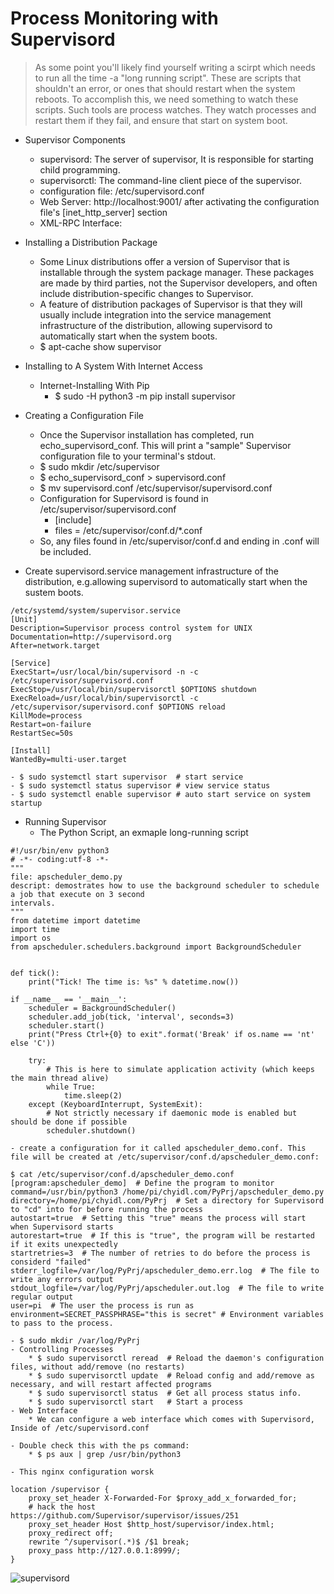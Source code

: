 Process Monitoring with Supervisord
===================================

> As some point you'll likely find yourself writing a scirpt which needs to run all the time -a "long running script". These are scripts that shouldn't an error, or ones that should restart when the system reboots.
> To accomplish this, we need something to watch these scripts. Such tools are process watches. They watch processes and restart them if they fail, and ensure that start on system boot.

* Supervisor Components
    - supervisord: The server of supervisor, It is responsible for starting child programming.
    - supervisorctl: The command-line client piece of the supervisor.
    - configuration file: /etc/supervisord.conf 
    - Web Server: http://localhost:9001/ after activating the configuration file's [inet_http_server] section
    - XML-RPC Interface: 

* Installing a Distribution Package
    - Some Linux distributions offer a version of Supervisor that is installable through the system package manager. These packages are made by third parties, not the Supervisor developers, and often include distribution-specific changes to Supervisor.
    - A feature of distribution packages of Supervisor is that they will usually include integration into the service management infrastructure of the distribution, allowing supervisord to automatically start when the system boots.
    - $ apt-cache show supervisor 

* Installing to A System With Internet Access 
    - Internet-Installing With Pip
        * $ sudo -H python3 -m pip install supervisor 

* Creating a Configuration File
    - Once the Supervisor installation has completed, run echo_supervisord_conf. This will print a "sample" Supervisor configuration file to your terminal's stdout.
    - $ sudo mkdir /etc/supervisor
    - $ echo_supervisord_conf > supervisord.conf 
    - $ mv supervisord.conf /etc/supervisor/supervisord.conf 
    - Configuration for Supervisord is found in /etc/supervisor/supervisord.conf 
        * [include]
        * files = /etc/supervisor/conf.d/*.conf
    - So, any files found in /etc/supervisor/conf.d and ending in .conf will be included.

* Create supervisord.service management infrastructure of the distribution, e.g.allowing supervisord to automatically start when the sustem boots.
```
/etc/systemd/system/supervisor.service
[Unit]
Description=Supervisor process control system for UNIX
Documentation=http://supervisord.org
After=network.target

[Service]
ExecStart=/usr/local/bin/supervisord -n -c /etc/supervisor/supervisord.conf
ExecStop=/usr/local/bin/supervisorctl $OPTIONS shutdown
ExecReload=/usr/local/bin/supervisorctl -c /etc/supervisor/supervisord.conf $OPTIONS reload
KillMode=process
Restart=on-failure
RestartSec=50s

[Install]
WantedBy=multi-user.target
```
    - $ sudo systemctl start supervisor  # start service 
    - $ sudo systemctl status supervisor # view service status 
    - $ sudo systemctl enable supervisor # auto start service on system startup

* Running Supervisor
    - The Python Script, an exmaple long-running script 
```
#!/usr/bin/env python3
# -*- coding:utf-8 -*- 
"""
file: apscheduler_demo.py
descript: demostrates how to use the background scheduler to schedule a job that execute on 3 second
intervals.
"""
from datetime import datetime 
import time 
import os 
from apscheduler.schedulers.background import BackgroundScheduler


def tick():
    print("Tick! The time is: %s" % datetime.now())

if __name__ == '__main__':
    scheduler = BackgroundScheduler() 
    scheduler.add_job(tick, 'interval', seconds=3)
    scheduler.start()
    print("Press Ctrl+{0} to exit".format('Break' if os.name == 'nt' else 'C'))

    try:
        # This is here to simulate application activity (which keeps the main thread alive)
        while True:
            time.sleep(2)
    except (KeyboardInterrupt, SystemExit):
        # Not strictly necessary if daemonic mode is enabled but should be done if possible 
        scheduler.shutdown()
```
    - create a configuration for it called apscheduler_demo.conf. This file will be created at /etc/supervisor/conf.d/apscheduler_demo.conf:
```
$ cat /etc/supervisor/conf.d/apscheduler_demo.conf
[program:apscheduler_demo]  # Define the program to monitor 
command=/usr/bin/python3 /home/pi/chyidl.com/PyPrj/apscheduler_demo.py
directory=/home/pi/chyidl.com/PyPrj  # Set a directory for Supervisord to "cd" into for before running the process
autostart=true  # Setting this "true" means the process will start when Supervisord starts 
autorestart=true  # If this is "true", the program will be restarted if it exits unexpectedly 
startretries=3  # The number of retries to do before the process is considerd "failed"
stderr_logfile=/var/log/PyPrj/apscheduler_demo.err.log  # The file to write any errors output 
stdout_logfile=/var/log/PyPrj/apscheduler.out.log  # The file to write regular output 
user=pi  # The user the process is run as 
environment=SECRET_PASSPHRASE="this is secret" # Environment variables to pass to the process.
```
    - $ sudo mkdir /var/log/PyPrj
    - Controlling Processes
        * $ sudo supervisorctl reread  # Reload the daemon's configuration files, without add/remove (no restarts) 
        * $ sudo supervisorctl update  # Reload config and add/remove as necessary, and will restart affected programs
        * $ sudo supervisorctl status  # Get all process status info.
        * $ sudo supervisorctl start   # Start a process 
    - Web Interface 
        * We can configure a web interface which comes with Supervisord, Inside of /etc/supervisord.conf 

    - Double check this with the ps command:
        * $ ps aux | grep /usr/bin/python3 
    
    - This nginx configuration worsk 
```
location /supervisor {
    proxy_set_header X-Forwarded-For $proxy_add_x_forwarded_for;
    # hack the host https://github.com/Supervisor/supervisor/issues/251
    proxy_set_header Host $http_host/supervisor/index.html;
    proxy_redirect off;
    rewrite ^/supervisor(.*)$ /$1 break;
    proxy_pass http://127.0.0.1:8999/;
}
```
![supervisord](/img/ilikeit/SupervisordCrashCourse/supervisord.png?raw=true)
